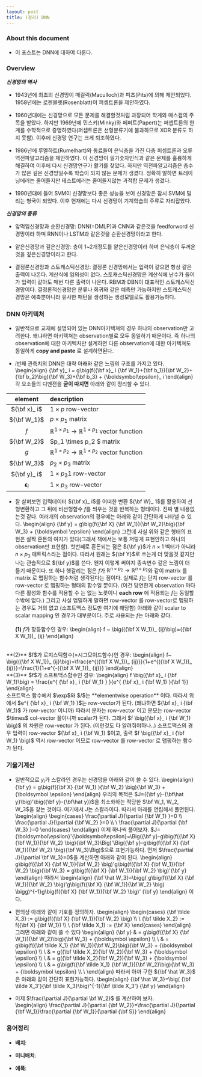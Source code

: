 ```yaml
---
layout: post 
title: (정리) DNN 
---
```


### About this document
- 이 포스트는 DNN에 대하여 다룬다.

### Overview
***신경망의 역사***
- 1943년에 최초의 신경망이 매컬럭(Maculloch)과 피츠(Pits)에 의해 제안되었다. 1958년에는 로젠블렛(Rosenblatt)이 퍼셉트론을 제안하였다. 

- 1960년대에는 신경망으로 모든 문제를 해결할것처럼 과장되어 학계와 매스컴의 주목을 받았다. 하지만 1969년에 민스키(Minky)와 페퍼트(Papert)는 퍼셉트론의 한계를 수학적으로 증명하였다(퍼셉트론은 선형분류기에 불과하므로 XOR 분류도 하지 못함). 이후에 신경망 연구는 크게 퇴조하였다. 

- 1986년에 루멜하트(Rumelhart)와 동료들이 은닉층을 가진 다층 퍼셉트론과 오류 역전파알고리즘을 제안하였다. 이 신경망이 필기숫자인식과 같은 문제를 훌륭하게 해결하여 이후에 다시 신경망연구가 활기를 찾았다. 하지만 역전파알고리즘은 층수가 많은 깊은 신경망일수록 학습이 되지 않는 문제가 생겼다. 정확히 말하면 트레이닝에러는 줄어들지만 테스트에러는 줄어들지않는 과적합 문제가 생겼다. 

- 1990년대에 들어 SVM이 신경망보다 좋은 성능을 보여 신경망은 잠시 SVM에 밀리는 형국이 되었다. 이후 현재에는 다시 신경망이 기계학습의 주류로 자리잡았다. 

***신경망의 종류***
- 앞먹임신경망과 순환신경망: DNN(=DMLP)과 CNN과 같은것을 feedforword 신경망이라 하며 RNN이나 LSTM과 같은것을 순환신경망이라고 한다. 

- 얕은신경망과 깊은신경망: 층이 1~2개정도를 얕은신경망이라 하며 은닉층이 두꺼운 것을 깊은신경망이라고 한다. 

- 결정론신경망과 스토캐스틱신경망: 결정론 신경망에서는 입력이 같으면 항상 같은 출력이 나온다. 계산식에 임의성이 없다. 스토캐스틱신경망은 계산식에 난수가 들어가 입력이 같아도 매번 다른 출력이 나온다. RBM과 DBN이 대표적인 스토캐스틱신경망이다. 결정론적신경망은 분류나 회귀와 같은 예측만 가능하지만 스토캐스틱신경망은 예측뿐아니라 유사한 패턴을 생성하는 생성모델로도 활용가능하다. 

### DNN 아키텍처 

- 일반적으로 교재에 설명되어 있는 DNN아키텍쳐의 경우 하나의 observation만 고려한다. 왜냐하면 아키텍쳐는 observation별로 모두 동일하기 때문이다. 즉 하나의 observation에 대한 아키텍처만 설계하면 다른 observation에 대한 아키텍쳐도 동일하게 **copy and paste** 로 설계하면된다. 

- $i$번째 관측치의 DNN은 대략 아래와 같은 느낌의 구조를 가지고 있다. 
\begin{align}
{\bf y}_ i = g\big(f({\bf x}_ i {\bf W_1}+{\bf b_1}){\bf W_2}+{\bf b_2}\big){\bf W_3}+{\bf b_3} + {\boldsymbol\epsilon}_ i
\end{align} 
각 요소들의 디멘젼을 **굳이 따지면** 아래와 같이 정리할 수 있다. 

element | description
|:-----:|:----------|
${\bf x}_ i$ | $1\times p$ row-vector
${\bf W_1}$ | $p\times p_1$ matrix
$f$ | $\mathbb{R}^{1 \times p_1} \rightarrow \mathbb{R}^{1 \times p_1}$ vector function
${\bf W_2}$ | $p_1 \times p_2 $ matrix
$g$ | $\mathbb{R}^{1 \times p_2} \rightarrow \mathbb{R}^{1 \times p_2}$ vector function
${\bf W_3}$ | $p_2\times p_3$ matrix
${\bf y}_ i$ | $1 \times p_3 1$ row-vector
${\boldsymbol\epsilon}_ i$ | $1 \times p_3$ row-vector 


- 잘 살펴보면 입력데이터 ${\bf x}_ i$를 어떠한 변환 ${\bf W}_ 1$를 활용하여 선형변환하고 그 뒤에 비선형함수 $f$를 씌우는 것을 반복하는 형태이다. 진짜 별 내용없는것 같다. 여러개의 observation의 경우에는 아래와 같이 간단하게 나타낼 수 있다. 
\begin{align}
{\bf y} = g\big(f({\bf X} {\bf W_1}){\bf W_2}\big){\bf W_3} + {\boldsymbol \epsilon}
\end{align} 
그런데 사실 위와 같은 형태의 표현은 살짝 혼돈의 여지가 있다(그래서 책에서는 보통 저렇게 표현안하고 하나의 observation만 표현함). 첫번째로 혼돈되는 점은 ${\bf y}$가 $n\times 1$ 벡터가 아니라 $n\times p_3$ 매트릭스라는 점이다. 따라서 원래는 ${\bf Y}$로 쓰는게 더 맞을것 같지만 나는 관습적으로 ${\bf y}$를 쓴다. 왠지 이렇게 써야지 종속변수 같은 느낌이 더 들기 때문이다. 또 하나 헷갈리는 점은 $f$가 $\mathbb{R}^{n\times p_2} \rightarrow \mathbb{R}^{n \times p_2}$와 같이 matrix 를 matrix 로 맵핑하는 함수처럼 생각된다는 점이다. 실제로 $f$는 단지 row-vector 를 row-vector 로 맵핑하는 형태의 함수일 뿐이다. (이건 당연한게 observation 마다 다른 활성화 함수를 적용할 수 는 없는 노릇이니 **each row** 에 적용되는 $f$는 동일할 수밖에 없다.) 그리고 사실 엄밀하게 말하면 row-vector 를 row-vector로 맵핑하는 경우도 거의 없고 (소프트맥스 정도만 여기에 해당함) 아래와 같이 scalar to scalar mapping 인 경우가 대부분이다. 주로 사용되는 $f$는 아래와 같다. <br/><br/>
**(1)** $f$가 항등함수인 경우: 
\begin{align}
f ~ \big(({\bf X W_1})_ {ij}\big)=({\bf X W_1})_ {ij}
\end{align}
<br/>
**(2)** $f$가 로지스틱함수(=시그모이드함수)인 경우:
\begin{align}
f~ \big(({\bf X W_1})_ {ij}\big)=\frac{e^{({\bf X W_1})_ {ij}}}{1+e^{({\bf X W_1})_ {ij}}}=\frac{1}{1+e^{-({\bf X W_1})_ {ij}}}
\end{align}
<br/>
**(3)** $f$가 소프트맥스함수인 경우:
\begin{align}
f \big({\bf x}_ i {\bf W_1}\big) = \frac{e^{ {\bf x}_ i {\bf W_1} } }{e^{ {\bf x}_ i {\bf W_1} }{\bf 1}}
\end{align}
<br/>
소프트맥스 함수에서 $\exp$와 $/$는 **elementwise operation** 이다. 따라서 위에서 $e^{ {\bf x}_ i {\bf W_1} }$는 row-vector가 된다. (왜냐하면 ${\bf x}_ i {\bf W_1}$ 가 row-vector 이니까) 따라서 분자는 row-vector 이고 분모는 row-vector $\times$ col-vector 꼴이니까 scalar가 된다. 그래서 $f \big({\bf x}_ i {\bf W_1} \big)$ 의 차원은 row-vector 가 된다. (이런것도 다 알려줘야하나..) 소프트맥스의 경우 입력이 row-vector ${\bf x}_ i {\bf W_1} $이고, 출력 $f \big({\bf x}_ i {\bf W_1} \big)$ 역시 row-vector 이므로 row-vector 를 row-vector 로 맵핑하는 함수가 된다. 

### 기울기계산 

- 일반적으로 $y_i$가 스칼라인 경우는 신경망을 아래와 같이 쓸 수 있다. 
\begin{align}
{\bf y} = g\big(f({\bf X} {\bf W_1} ){\bf W_2} \big){\bf W_3} + {\boldsymbol \epsilon}
\end{align} 
우리의 목적은 $J=({\bf y}-{\bf\hat y}\big)'\big({\bf y}-{\bf\hat y})$을 최소화하는 적당한 $\bf W_1, W_2, W_3$을 찾는 것이다. 여기에서 $J$는 스칼라이다. 따라서 아래를 연립해서 풀면된다. 
\begin{align}
\begin{cases}
\frac{\partial J}{\partial {\bf W_1} }=0 \\\\ 
\frac{\partial J}{\partial {\bf W_2} }=0 \\\\ \\
\frac{\partial J}{\partial {\bf W_3} }=0
\end{cases}
\end{align}
이제 하나씩 풀어보자. 
$J={\boldsymbol\epsilon}'{\boldsymbol\epsilon}=\Big({\bf y}-g\big(f({\bf X} {\bf W_1}){\bf W_2} \big){\bf W_3}\Big)'\Big({\bf y}-g\big(f({\bf X} {\bf W_1}){\bf W_2} \big){\bf W_3}\Big)$으로 표현가능하다. 먼저 $\frac{\partial J}{\partial \bf W_3}=0$을 계산하면 아래와 같이 된다. 
\begin{align}
g\big(f({\bf X} {\bf W_1}){\bf W_2} \big)'g\big(f({\bf X} {\bf W_1}){\bf W_2} \big){\bf W_3} = g\big(f({\bf X} {\bf W_1}){\bf W_2} \big)'{\bf y} 
\end{align}
따라서 
\begin{align}
{\bf \hat W_3}=\bigg( g\big(f({\bf X} {\bf W_1}){\bf W_2} \big)'g\big(f({\bf X} {\bf W_1}){\bf W_2} \big) \bigg)^{-1}g\big(f({\bf X} {\bf W_1}){\bf W_2} \big)' {\bf y}
\end{align}
이다. 

- 편의상 아래와 같이 기호를 정의하자. 
\begin{align}
\begin{cases}
{\bf \tilde X_3} := g\big(f({\bf X} {\bf W_1}){\bf W_2} \big) \\\\ \\
{\bf \tilde X_2} := f({\bf X} {\bf W_1}) \\\\ \\
{\bf \tilde X_1} := {\bf X}
\end{cases}
\end{align}
그러면 아래와 같이 쓸 수 있다
\begin{align}
{\bf y} & = g\big(f({\bf X} {\bf W_1}){\bf W_2}\big){\bf W_3} + {\boldsymbol \epsilon}  \\\\ \\
& = g\big(f({\bf \tilde X_1} {\bf W_1}){\bf W_2}\big){\bf W_3} + {\boldsymbol \epsilon} \\\\ \\ 
& = g({\bf \tilde X_2}{\bf W_2}){\bf W_3} + {\boldsymbol \epsilon} \\\\ \\ 
& = g({\bf \tilde X_2}{\bf W_2}){\bf W_3} + {\boldsymbol \epsilon} \\\\ \\ 
& = g\big(f({\bf \tilde X_1} {\bf W_1}){\bf W_2}\big){\bf W_3} + {\boldsymbol \epsilon} \\\\ \\ 
\end{align} 
따라서 아까 구한 ${\bf \hat W_3}$ 은 아래와 같이 간단히 표현가능하다. 
\begin{align}
{\bf \hat W_3}=\big( {\bf \tilde X_3'}{\bf \tilde X_3}\big)^{-1}{\bf \tilde X_3'} {\bf y}
\end{align}

- 이제 $\frac{\partial J}{\partial \bf W_2}$ 를 계산하여 보자.  
\begin{align}
\frac{\partial J}{\partial {\bf W_2}}=\frac{\partial J}{\partial {\bf W_1}}\frac{\partial {\bf W_1}}{\partial {\bf S}}
\end{align}

### 용어정리

- **배치**: 

- **미니배치**: 

- **에폭**: 
